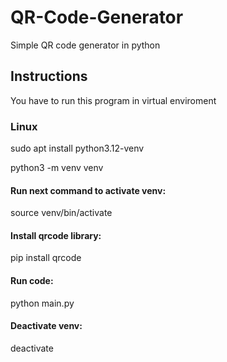 # QR-Code-Generator
Simple QR code generator in python
## Instructions
You have to run this program in virtual enviroment

### Linux

sudo apt install python3.12-venv

python3 -m venv venv

#### Run next command to activate venv:

source venv/bin/activate

#### Install qrcode library:

pip install qrcode

#### Run code:

python main.py

#### Deactivate venv:

deactivate


